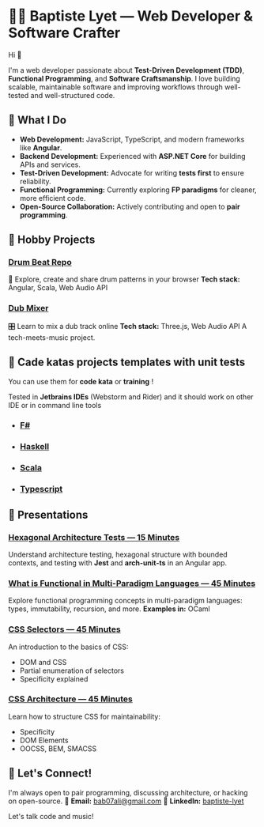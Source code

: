# 👨‍💻 Baptiste Lyet — Web Developer & Software Crafter

Hi 👋

I'm a web developer passionate about **Test-Driven Development (TDD)**, **Functional Programming**, and **Software Craftsmanship**. I love building scalable, maintainable software and improving workflows through well-tested and well-structured code.

## 🌴 What I Do

* **Web Development:** JavaScript, TypeScript, and modern frameworks like **Angular**.
* **Backend Development:** Experienced with **ASP.NET Core** for building APIs and services.
* **Test-Driven Development:** Advocate for writing **tests first** to ensure reliability.
* **Functional Programming:** Currently exploring **FP paradigms** for cleaner, more efficient code.
* **Open-Source Collaboration:** Actively contributing and open to **pair programming**.

## 📌 Hobby Projects

### [Drum Beat Repo](https://github.com/Babali42/drum-beat-repo)

🎵 Explore, create and share drum patterns in your browser
**Tech stack:** Angular, Scala, Web Audio API

### [Dub Mixer](https://github.com/Babali42/fayacan-dub-mixer/)

🎛️ Learn to mix a dub track online
**Tech stack:** Three.js, Web Audio API
A tech-meets-music project.

## 🧮 Cade katas projects templates with unit tests

You can use them for **code kata** or **training** !

Tested in **Jetbrains IDEs** (Webstorm and Rider) and it should work on other IDE or in command line tools

- ### [F#](https://github.com/Babali42/fsharp-template-with-fsunit-tests)
- ### [Haskell](https://github.com/Babali42/haskell-template-with-htest)
- ### [Scala](https://github.com/Babali42/scala-template-with-scalatest-and-mill)
- ### [Typescript](https://github.com/Babali42/ts-template-with-jest-tests)

## 🚀 Presentations

### [Hexagonal Architecture Tests — 15 Minutes](https://github.com/Babali42/hexagonal-architecture-tests-in-15-minutes)

Understand architecture testing, hexagonal structure with bounded contexts, and testing with **Jest** and **arch-unit-ts** in an Angular app.

### [What is Functional in Multi-Paradigm Languages — 45 Minutes](https://github.com/Babali42/what-is-functional-in-oo-langages-in-45-minutes)

Explore functional programming concepts in multi-paradigm languages: types, immutability, recursion, and more.
**Examples in:** OCaml

### [CSS Selectors — 45 Minutes](https://github.com/Babali42/css-selectors-in-45-minutes)

An introduction to the basics of CSS:

* DOM and CSS
* Partial enumeration of selectors
* Specificity explained

### [CSS Architecture — 45 Minutes](https://github.com/Babali42/css-architecture-in-45-minutes)

Learn how to structure CSS for maintainability:

* Specificity
* DOM Elements
* OOCSS, BEM, SMACSS

## 🤝 Let's Connect!

I'm always open to pair programming, discussing architecture, or hacking on open-source.
📧 **Email:** [bab07ali@gmail.com](mailto:bab07ali@gmail.com)
🔗 **LinkedIn:** [baptiste-lyet](https://www.linkedin.com/in/baptiste-lyet/)

Let's talk code and music!
